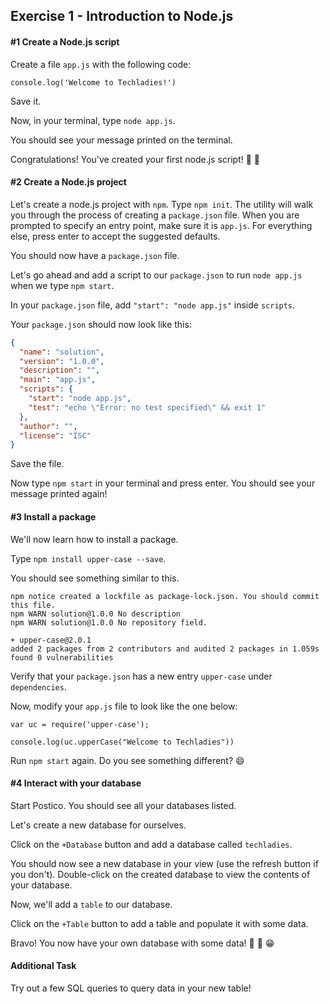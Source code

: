 ## Exercise 1 - Introduction to Node.js

#### #1 Create a Node.js script

Create a file `app.js` with the following code:

```node
console.log('Welcome to Techladies!')
```

Save it.

Now, in your terminal, type `node app.js`.

You should see your message printed on the terminal.

Congratulations! You've created your first node.js script! :tada: :tada:

#### #2 Create a Node.js project

Let's create a node.js project with `npm`. Type `npm init`. The utility will walk you through the process of creating a `package.json` file. When you are prompted to specify an entry point, make sure it is `app.js`. For everything else, press enter to accept the suggested defaults.

You should now have a `package.json` file.

Let's go ahead and add a script to our `package.json` to run `node app.js` when we type `npm start`.

In your `package.json` file, add `"start": "node app.js"` inside `scripts`.

Your `package.json` should now look like this:

```json
{
  "name": "solution",
  "version": "1.0.0",
  "description": "",
  "main": "app.js",
  "scripts": {
    "start": "node app.js",
    "test": "echo \"Error: no test specified\" && exit 1"
  },
  "author": "",
  "license": "ISC"
}
```

Save the file.

Now type `npm start` in your terminal and press enter. You should see your message printed again!

#### #3 Install a package

We'll now learn how to install a package.

Type `npm install upper-case --save`.

You should see something similar to this.
```
npm notice created a lockfile as package-lock.json. You should commit this file.
npm WARN solution@1.0.0 No description
npm WARN solution@1.0.0 No repository field.

+ upper-case@2.0.1
added 2 packages from 2 contributors and audited 2 packages in 1.059s
found 0 vulnerabilities
```

Verify that your `package.json` has a new entry `upper-case` under `dependencies`.

Now, modify your `app.js` file to look like the one below:

```node
var uc = require('upper-case');

console.log(uc.upperCase("Welcome to Techladies"))
```

Run `npm start` again. Do you see something different? :smile:

#### #4 Interact with your database

Start Postico. You should see all your databases listed.

Let's create a new database for ourselves.

Click on the `+Database` button and add a database called `techladies`.

You should now see a new database in your view (use the refresh button if you don't). Double-click on the created database to view the contents of your database.

Now, we'll add a `table` to our database.

Click on the `+Table` button to add a table and populate it with some data.

Bravo! You now have your own database with some data! :tada: :tada: :grin:

#### Additional Task

Try out a few SQL queries to query data in your new table!
